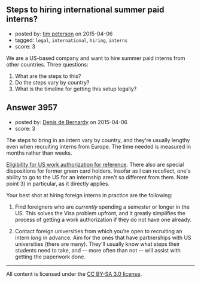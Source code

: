 ## Steps to hiring international summer paid interns?

- posted by: [tim peterson](https://stackexchange.com/users/360327/tim-peterson) on 2015-04-06
- tagged: `legal`, `international`, `hiring`, `interns`
- score: 3

We are a US-based company and want to hire summer paid interns from other countries. Three questions:

1. What are the steps to this?
2. Do the steps vary by country?
3. What is the timeline for getting this setup legally?


## Answer 3957

- posted by: [Denis de Bernardy](https://stackexchange.com/users/182468/denis-de-bernardy) on 2015-04-06
- score: 3

The steps to bring in an intern vary by country, and they're usually lengthy even when recruiting interns from Europe. The time needed is measured in months rather than weeks.

[Eligibility for US work authorization for reference](https://gist.github.com/ivolo/d1bb0137a7f1e3a0d017). There also are special dispositions for former green card holders. Insofar as I can recollect, one's ability to go to the US for an internship aren't so different from them. Note point 3) in particular, as it directly applies.

Your best shot at hiring foreign interns in practice are the following:

1. Find foreigners who are *currently* spending a semester or longer in the US. This solves the Visa problem upfront, and it greatly simplifies the process of getting a work authorization if they do not have one already.

2. Contact foreign universities from which you're open to recruiting an intern *long* in advance. Aim for the ones that have partnerships with US universities (there are many). They'll usually know what steps their students need to take, and -- more often than not -- will assist with getting the paperwork done.



---

All content is licensed under the [CC BY-SA 3.0 license](https://creativecommons.org/licenses/by-sa/3.0/).
